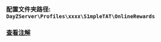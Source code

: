 ### 配置文件夹路径:  `` DayZServer\Profiles\xxxx\S1mpleTAT\OnlineRewards ``
### [查看注解](https://github.com/S1mpleTAT/Dayz-OnlineRewards/tree/chinese/%E9%85%8D%E7%BD%AE%E6%96%87%E4%BB%B6/OnlineRewards)
